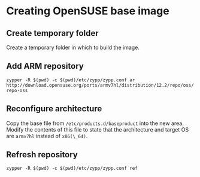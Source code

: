 <!-- vim: set syntax=markdown: -->

Creating OpenSUSE base image
=============================

Create temporary folder
--------------------------

Create a temporary folder in which to build the image.

Add ARM repository
------------------------

```
zypper -R $(pwd) -c $(pwd)/etc/zypp/zypp.conf ar http://download.opensuse.org/ports/armv7hl/distribution/12.2/repo/oss/ repo-oss
```

Reconfigure architecture
----------------------------

Copy the base file from `/etc/products.d/baseproduct` into the new area.  Modify the contents of this file
to state that the architecture and target OS are `armv7hl` instead of `x86(\_64)`.

Refresh repository
---------------------

```
zypper -R $(pwd) -c $(pwd)/etc/zypp/zypp.conf ref
```

